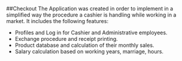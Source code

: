 ##Checkout
The Application was created in order to implement in a simplified way the procedure a cashier is handling while working in a market. It includes the following features:
* Profiles and Log in for Cashier and Administrative employees.
* Exchange procedure and receipt printing.
* Product database and calculation of their monthly sales.
* Salary calculation based on working years, marriage, hours.

